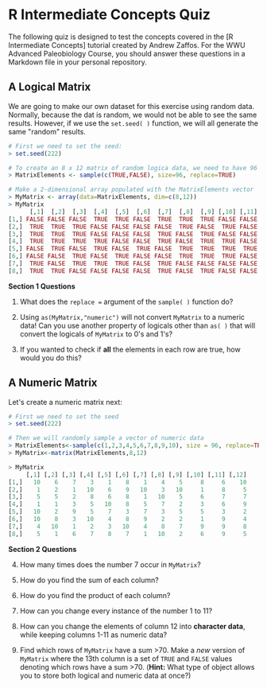 # R Intermediate Concepts Quiz

The following quiz is designed to test the concepts covered in the [R Intermediate Concepts] tutorial created by Andrew Zaffos. For the WWU Advanced Paleobiology Course, you should answer these questions in a Markdown file in your personal repository.

## A Logical Matrix

We are going to make our own dataset for this exercise using random data. Normally, because the dat is random, we would not be able to see the same results. However, if we use the `set.seed( )` function, we will all generate the same "random" results.

````R
# First we need to set the seed:
> set.seed(222)

# To create an 8 x 12 matrix of random logica data, we need to have 96 elements (8 * 12)
> MatrixElements <- sample(c(TRUE,FALSE), size=96, replace=TRUE)

# Make a 2-dimensional array populated with the MatrixElements vector
> MyMatrix <- array(data=MatrixElements, dim=c(8,12))
> MyMatrix
      [,1]  [,2]  [,3]  [,4]  [,5]  [,6]  [,7]  [,8]  [,9] [,10] [,11] [,12]
[1,] FALSE FALSE FALSE  TRUE  TRUE FALSE  TRUE  TRUE  TRUE FALSE FALSE FALSE
[2,]  TRUE  TRUE  TRUE FALSE FALSE FALSE FALSE  TRUE FALSE  TRUE FALSE  TRUE
[3,]  TRUE  TRUE  TRUE FALSE FALSE FALSE  TRUE FALSE  TRUE FALSE FALSE FALSE
[4,]  TRUE  TRUE  TRUE  TRUE FALSE FALSE  TRUE FALSE  TRUE  TRUE FALSE FALSE
[5,] FALSE  TRUE FALSE  TRUE FALSE  TRUE FALSE  TRUE  TRUE  TRUE  TRUE  TRUE
[6,] FALSE FALSE  TRUE FALSE  TRUE FALSE FALSE  TRUE  TRUE  TRUE FALSE  TRUE
[7,]  TRUE FALSE  TRUE  TRUE  TRUE FALSE  TRUE FALSE FALSE FALSE FALSE FALSE
[8,]  TRUE  TRUE FALSE FALSE FALSE FALSE  TRUE FALSE  TRUE FALSE FALSE  TRUE
````

**Section 1 Questions**

1. What does the `replace =` argument of the `sample( )` function do?

2. Using `as(MyMatrix,"numeric")` will not convert `MyMatrix` to a numeric data! Can you use another property of logicals other than `as( )` that will convert the logicals of `MyMatrix` to 0's and 1's?

3. If you wanted to check if **all** the elements in each row are true, how would you do this?

## A Numeric Matrix

Let's create a numeric matrix next:

````R
# First we need to set the seed
> set.seed(222)

# Then we will randomly sample a vector of numeric data
> MatrixElements<-sample(c(1,2,3,4,5,6,7,8,9,10), size = 96, replace=TRUE)
> MyMatrix<-matrix(MatrixElements,8,12)

> MyMatrix
     [,1] [,2] [,3] [,4] [,5] [,6] [,7] [,8] [,9] [,10] [,11] [,12]
[1,]   10    6    7    3    1    8    1    4    5     8     6    10
[2,]    1    2    1   10    6    9   10    3   10     1     8     5
[3,]    5    5    2    8    6    8    1   10    5     6     7     7
[4,]    1    1    3    5   10    8    5    7    2     3     6     9
[5,]   10    2    9    5    7    3    7    3    5     5     3     2
[6,]   10    8    3   10    4    8    9    2    2     1     9     4
[7,]    4   10    1    2    3   10    4    8    7     9     9     8
[8,]    5    1    6    7    8    7    1   10    2     6     9     5
````

**Section 2 Questions**

4. How many times does the number 7 occur in `MyMatrix`?

5. How do you find the sum of each column?

6. How do you find the product of each column?

7. How can you change every instance of the number 1 to 11?

8. How can you change the elements of column 12 into **character data**, while keeping columns 1-11 as numeric data?

9. Find which rows of `MyMatrix` have a sum >70. Make a *new* version of `MyMatrix` where the 13th column is a set of `TRUE` and `FALSE` values denoting which rows have a sum >70. (**Hint:** What type of object allows you to store both logical and numeric data at once?)
